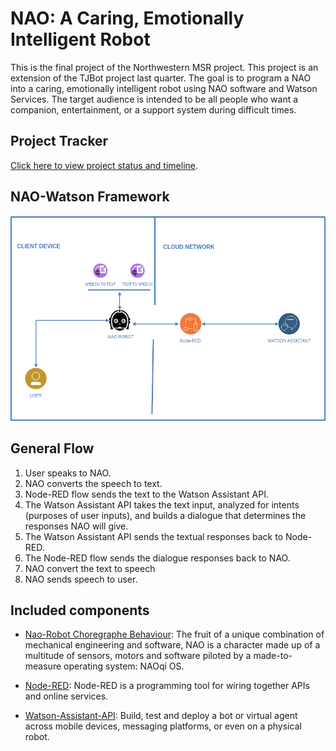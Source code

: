 # NAO: A Caring, Emotionally Intelligent Robot

This is the final project of the Northwestern MSR project. This project is an extension of the TJBot project last quarter. The goal is to program a NAO into a caring, emotionally intelligent robot using NAO software and Watson Services. The target audience is intended to be all people who want a companion, entertainment, or a support system during difficult times.

## Project Tracker

 [Click here to view project status and timeline](https://docs.google.com/spreadsheets/d/1U-bm2-uXRQx1xlUcq1asHpyyIms6dJSCPX-FGHYObo8/edit#gid=1161341563). 


 ## NAO-Watson Framework

 ![](/images/Nao_Watson_Architecture.png)

 ## General Flow

1. User speaks to NAO.
2. NAO converts the speech to text.
3. Node-RED flow sends the text to the Watson Assistant API. 
4. The Watson Assistant API takes the text input, analyzed for intents (purposes of user inputs), and builds a dialogue that determines the responses NAO will give.
5. The Watson Assistant API sends the textual responses back to Node-RED.
5. The Node-RED flow sends the dialogue responses back to NAO.
6. NAO convert the text to speech
7. NAO sends speech to user. 

## Included components

* [Nao-Robot Choregraphe Behaviour](http://doc.aldebaran.com/2-1/): The fruit of a unique combination of mechanical engineering and software, NAO is a character made up of a multitude of sensors, motors and software piloted by a made-to-measure operating system: NAOqi OS.

* [Node-RED](https://console.bluemix.net/catalog/starters/node-red-starter): Node-RED is a programming tool for wiring together APIs and online services.

* [Watson-Assistant-API](https://cloud.ibm.com/apidocs/assistant?code=python#get-response-to-user-input): Build, test and deploy a bot or virtual agent across mobile devices, messaging platforms, or even on a physical robot.





